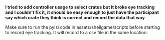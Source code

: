 **I tried to add controller usage to select crates but it broke eye tracking and I couldn't fix it, it should be easy enough to just have the participant say which crate they think is correct and record the data that way**

Make sure to run the pylsl code in assets/shellgame/scripts before starting to record eye tracking. It will record to a csv file in the same location.
